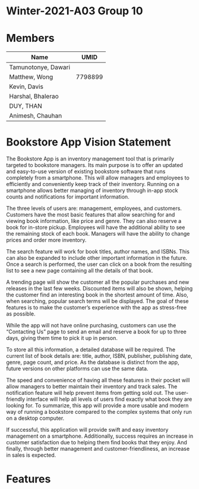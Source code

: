 # Winter-2021-A03 Group 10
# Members
|Name                   |UMID       |
|-------------------    |-------    |
|Tamunotonye, Dawari    |           |
|Matthew, Wong          |7798899    |
|Kevin, Davis           |           |
|Harshal, Bhalerao      |           |
|DUY, THAN              |           |
|Animesh, Chauhan       |           |

# Bookstore App Vision Statement

The Bookstore App is an inventory management tool that is primarily targeted to bookstore managers. Its main purpose is to offer an updated and easy-to-use version of existing bookstore software that runs completely from a smartphone. This will allow managers and employees to efficiently and conveniently keep track of their inventory. Running on a smartphone allows better managing of inventory through in-app stock counts and notifications for important information. 
 
The three levels of users are: management, employees, and customers. Customers have the most basic features that allow searching for and viewing book information, like price and genre. They can also reserve a book for in-store pickup. Employees will have the additional ability to see the remaining stock of each book. Managers will have the ability to change prices and order more inventory.
 
The search feature will work for book titles, author names, and ISBNs. This can also be expanded to include other important information in the future. Once a search is performed, the user can click on a book from the resulting list to see a new page containing all the details of that book.
 
A trending page will show the customer all the popular purchases and new releases in the last few weeks. Discounted items will also be shown, helping the customer find an interesting book in the shortest amount of time. Also, when searching, popular search terms will be displayed. The goal of these features is to make the customer’s experience with the app as stress-free as possible.
 
While the app will not have online purchasing, customers can use the “Contacting Us” page 
to send an email and reserve a book for up to three days, giving them time to pick it up in person.
 
To store all this information, a detailed database will be required. The current list of book details are: title, author, ISBN, publisher, publishing date, genre, page count, and price. As the database is distinct from the app, future versions on other platforms can use the same data.
 
The speed and convenience of having all these features in their pocket will allow managers to better maintain their inventory and track sales. The notification feature will help prevent items from getting sold out. The user-friendly interface will help all levels of users find exactly what book they are looking for. To summarize, this app will provide a more usable and modern way of running a bookstore compared to the complex systems that only run on a desktop computer.
 
If successful, this application will provide swift and easy inventory management on a smartphone. Additionally, success requires an increase in customer satisfaction due to helping them find books that they enjoy. And finally, through better management and customer-friendliness, an increase in sales is expected. 

# Features
